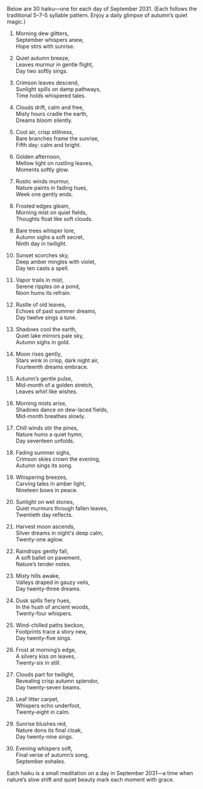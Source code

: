 Below are 30 haiku—one for each day of September 2031. (Each follows the traditional 5–7–5 syllable pattern. Enjoy a daily glimpse of autumn’s quiet magic.)

1. Morning dew glitters,  
September whispers anew,  
Hope stirs with sunrise.

2. Quiet autumn breeze,  
Leaves murmur in gentle flight,  
Day two softly sings.

3. Crimson leaves descend,  
Sunlight spills on damp pathways,  
Time holds whispered tales.

4. Clouds drift, calm and free,  
Misty hours cradle the earth,  
Dreams bloom silently.

5. Cool air, crisp stillness,  
Bare branches frame the sunrise,  
Fifth day: calm and bright.

6. Golden afternoon,  
Mellow light on rustling leaves,  
Moments softly glow.

7. Rustic winds murmur,  
Nature paints in fading hues,  
Week one gently ends.

8. Frosted edges gleam,  
Morning mist on quiet fields,  
Thoughts float like soft clouds.

9. Bare trees whisper lore,  
Autumn sighs a soft secret,  
Ninth day in twilight.

10. Sunset scorches sky,  
Deep amber mingles with violet,  
Day ten casts a spell.

11. Vapor trails in mist,  
Serene ripples on a pond,  
Noon hums its refrain.

12. Rustle of old leaves,  
Echoes of past summer dreams,  
Day twelve sings a tune.

13. Shadows cool the earth,  
Quiet lake mirrors pale sky,  
Autumn sighs in gold.

14. Moon rises gently,  
Stars wink in crisp, dark night air,  
Fourteenth dreams embrace.

15. Autumn’s gentle pulse,  
Mid-month of a golden stretch,  
Leaves whirl like wishes.

16. Morning mists arise,  
Shadows dance on dew-laced fields,  
Mid-month breathes slowly.

17. Chill winds stir the pines,  
Nature hums a quiet hymn,  
Day seventeen unfolds.

18. Fading summer sighs,  
Crimson skies crown the evening,  
Autumn sings its song.

19. Whispering breezes,  
Carving tales in amber light,  
Nineteen bows in peace.

20. Sunlight on wet stones,  
Quiet murmurs through fallen leaves,  
Twentieth day reflects.

21. Harvest moon ascends,  
Silver dreams in night's deep calm,  
Twenty-one aglow.

22. Raindrops gently fall,  
A soft ballet on pavement,  
Nature’s tender notes.

23. Misty hills awake,  
Valleys draped in gauzy veils,  
Day twenty-three dreams.

24. Dusk spills fiery hues,  
In the hush of ancient woods,  
Twenty-four whispers.

25. Wind-chilled paths beckon,  
Footprints trace a story new,  
Day twenty-five sings.

26. Frost at morning’s edge,  
A silvery kiss on leaves,  
Twenty-six in still.

27. Clouds part for twilight,  
Revealing crisp autumn splendor,  
Day twenty-seven beams.

28. Leaf litter carpet,  
Whispers echo underfoot,  
Twenty-eight in calm.

29. Sunrise blushes red,  
Nature dons its final cloak,  
Day twenty-nine sings.

30. Evening whispers soft,  
Final verse of autumn’s song,  
September exhales.

Each haiku is a small meditation on a day in September 2031—a time when nature’s slow shift and quiet beauty mark each moment with grace.
